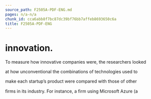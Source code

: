```yaml
---
source_path: F2505A-PDF-ENG.md
pages: n/a-n/a
chunk_id: cca6abb8f7bc87dc39bf76bb7affeb8693650c6a
title: F2505A-PDF-ENG
---
```

# innovation.

To measure how innovative companies were, the researchers looked

at how unconventional the combinations of technologies used to

make each startup’s product were compared with those of other

ﬁrms in its industry. For instance, a ﬁrm using Microsoft Azure (a
